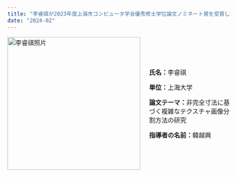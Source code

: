 ```yaml
---
title: "李睿祺が2023年度上海市コンピュータ学会優秀修士学位論文ノミネート賞を受賞したことを祝う"
date: "2024-02"
---
```


<div>
  <div style="display:flex; align-items:center;">
    <div>
      <img src="/images/indexPic/2020/newPostgraduate/02.jpg" alt="李睿祺照片" style="width:300px;" />
    </div>
    <div style="margin-left:20px;">
      <p><strong>氏名：</strong>李睿祺</p>
      <p><strong>単位：</strong>上海大学</p>
      <p><strong>論文テーマ：</strong>非完全寸法に基づく複雑なテクスチャ画像分割方法の研究</p>
      <p><strong>指導者の名前：</strong>韓越興</p>
    </div>
  </div>
</div>